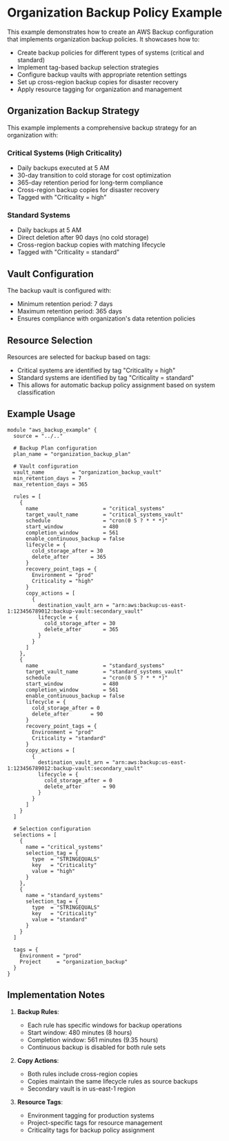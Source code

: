 <!-- BEGIN_TF_DOCS -->
# Organization Backup Policy Example

This example demonstrates how to create an AWS Backup configuration that implements organization backup policies. It showcases how to:

- Create backup policies for different types of systems (critical and standard)
- Implement tag-based backup selection strategies
- Configure backup vaults with appropriate retention settings
- Set up cross-region backup copies for disaster recovery
- Apply resource tagging for organization and management

## Organization Backup Strategy

This example implements a comprehensive backup strategy for an organization with:

### Critical Systems (High Criticality)
- Daily backups executed at 5 AM
- 30-day transition to cold storage for cost optimization
- 365-day retention period for long-term compliance
- Cross-region backup copies for disaster recovery
- Tagged with "Criticality = high"

### Standard Systems
- Daily backups at 5 AM
- Direct deletion after 90 days (no cold storage)
- Cross-region backup copies with matching lifecycle
- Tagged with "Criticality = standard"

## Vault Configuration

The backup vault is configured with:
- Minimum retention period: 7 days
- Maximum retention period: 365 days
- Ensures compliance with organization's data retention policies

## Resource Selection

Resources are selected for backup based on tags:
- Critical systems are identified by tag "Criticality = high"
- Standard systems are identified by tag "Criticality = standard"
- This allows for automatic backup policy assignment based on system classification

## Example Usage

```hcl
module "aws_backup_example" {
  source = "../.."

  # Backup Plan configuration
  plan_name = "organization_backup_plan"

  # Vault configuration
  vault_name         = "organization_backup_vault"
  min_retention_days = 7
  max_retention_days = 365

  rules = [
    {
      name                     = "critical_systems"
      target_vault_name        = "critical_systems_vault"
      schedule                 = "cron(0 5 ? * * *)"
      start_window             = 480
      completion_window        = 561
      enable_continuous_backup = false
      lifecycle = {
        cold_storage_after = 30
        delete_after       = 365
      }
      recovery_point_tags = {
        Environment = "prod"
        Criticality = "high"
      }
      copy_actions = [
        {
          destination_vault_arn = "arn:aws:backup:us-east-1:123456789012:backup-vault:secondary_vault"
          lifecycle = {
            cold_storage_after = 30
            delete_after       = 365
          }
        }
      ]
    },
    {
      name                     = "standard_systems"
      target_vault_name        = "standard_systems_vault"
      schedule                 = "cron(0 5 ? * * *)"
      start_window             = 480
      completion_window        = 561
      enable_continuous_backup = false
      lifecycle = {
        cold_storage_after = 0
        delete_after       = 90
      }
      recovery_point_tags = {
        Environment = "prod"
        Criticality = "standard"
      }
      copy_actions = [
        {
          destination_vault_arn = "arn:aws:backup:us-east-1:123456789012:backup-vault:secondary_vault"
          lifecycle = {
            cold_storage_after = 0
            delete_after       = 90
          }
        }
      ]
    }
  ]

  # Selection configuration
  selections = [
    {
      name = "critical_systems"
      selection_tag = {
        type  = "STRINGEQUALS"
        key   = "Criticality"
        value = "high"
      }
    },
    {
      name = "standard_systems"
      selection_tag = {
        type  = "STRINGEQUALS"
        key   = "Criticality"
        value = "standard"
      }
    }
  ]

  tags = {
    Environment = "prod"
    Project     = "organization_backup"
  }
}
```

## Implementation Notes

1. **Backup Rules**:
   - Each rule has specific windows for backup operations
   - Start window: 480 minutes (8 hours)
   - Completion window: 561 minutes (9.35 hours)
   - Continuous backup is disabled for both rule sets

2. **Copy Actions**:
   - Both rules include cross-region copies
   - Copies maintain the same lifecycle rules as source backups
   - Secondary vault is in us-east-1 region

3. **Resource Tags**:
   - Environment tagging for production systems
   - Project-specific tags for resource management
   - Criticality tags for backup policy assignment
<!-- END_TF_DOCS -->
